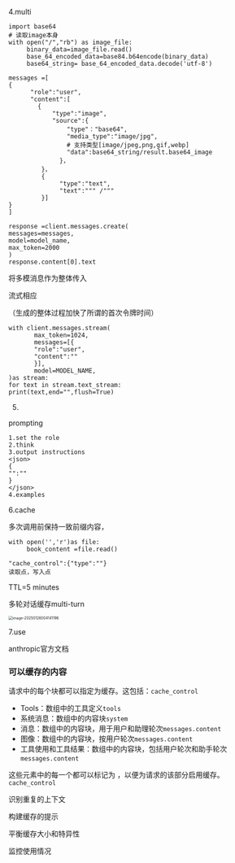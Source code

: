 4.multi

```
import base64
# 读取image本身
with open("/","rb") as image_file:
     binary_data=image_file.read()
     base_64_encoded_data=base84.b64encode(binary_data)
     base64_string= base_64_encoded_data.decode('utf-8')
     
messages =[
{
      "role":"user",
      "content":[
        {
            "type":"image",
            "source":{
                "type"："base64",
                "media_type":"image/jpg",
                # 支持类型[image/jpeg,png,gif,webp]
                "data":base64_string/result.base64_image
              }，
         }，
         {
              "type":"text",
              "text":""" /"""
         }]
}
]
```

```
response =client.messages.create(
messages=messages,
model=model_name,
max_token=2000
)
response.content[0].text
```

将多模消息作为整体传入

流式相应

（生成的整体过程加快了所谓的首次令牌时间）

```
with client.messages.stream(
       max_token=1024,
       messages=[{
       "role":"user",
       "content":""
       }],
       model=MODEL_NAME,
)as stream:
for text in stream.text_stream:
print(text,end="",flush=True)
```

5.

prompting

```
1.set the role
2.think
3.output instructions
<json>
{
"":""
}
</json>
4.examples
```

6.cache

多次调用前保持一致前缀内容，

```
with open('','r')as file:
     book_content =file.read()
```

```
"cache_control":{"type":""}
读取点，写入点
```

TTL=5 minutes

多轮对话缓存multi-turn

<img src="C:\Users\zyr\AppData\Roaming\Typora\typora-user-images\image-20250126004141196.png" alt="image-20250126004141196" style="zoom:50%;" />

7.use



anthropic官方文档

### 可以缓存的内容

请求中的每个块都可以指定为缓存。这包括：`cache_control`

- Tools：数组中的工具定义`tools`
- 系统消息：数组中的内容块`system`
- 消息：数组中的内容块，用于用户和助理轮次`messages.content`
- 图像：数组中的内容块，按用户轮次`messages.content`
- 工具使用和工具结果：数组中的内容块，包括用户轮次和助手轮次`messages.content`

这些元素中的每一个都可以标记为 ，以便为请求的该部分启用缓存。`cache_control`



识别重复的上下文

构建缓存的提示

平衡缓存大小和特异性

监控使用情况
